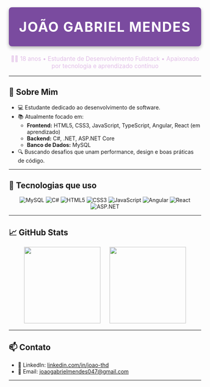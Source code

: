 <h1 align="center" style="color: #ffffff; background-color: #7a4b9f; padding: 30px 20px; font-size: 2.5em; text-transform: uppercase; letter-spacing: 2px; border-radius: 8px; box-shadow: 0 4px 10px rgba(0, 0, 0, 0.3);">João Gabriel Mendes</h1>

<p align="center" style="color: #e1bee7; font-size: 1.1em;">
  👨‍💻 18 anos • Estudante de Desenvolvimento Fullstack • Apaixonado por tecnologia e aprendizado contínuo
</p>

---

## 🚀 Sobre Mim

- 💻 Estudante dedicado ao desenvolvimento de software.
- 📚 Atualmente focado em:
  - **Frontend:** HTML5, CSS3, JavaScript, TypeScript, Angular, React (em aprendizado)
  - **Backend:** C#, .NET, ASP.NET Core
  - **Banco de Dados:** MySQL
- 🔍 Buscando desafios que unam performance, design e boas práticas de código.

---

## 🧰 Tecnologias que uso

<div align="center">
  <img src="https://img.icons8.com/fluency/48/000000/mysql-logo.png" alt="MySQL" title="MySQL"/>
  <img src="https://img.icons8.com/color/48/000000/c-sharp-logo.png" alt="C#" title="C#"/>
  <img src="https://img.icons8.com/color/48/000000/html-5--v1.png" alt="HTML5" title="HTML5"/>
  <img src="https://img.icons8.com/color/48/000000/css3.png" alt="CSS3" title="CSS3"/>
  <img src="https://img.icons8.com/color/48/000000/javascript.png" alt="JavaScript" title="JavaScript"/>
  <img src="https://img.icons8.com/color/48/000000/angularjs.png" alt="Angular" title="Angular"/>
  <img src="https://img.icons8.com/color/48/000000/react-native.png" alt="React" title="React"/>
  <img src="https://img.icons8.com/color/48/000000/net-framework.png" alt="ASP.NET" title="ASP.NET"/>
</div>

---

## 📈 GitHub Stats

<div align="center">

  <span style="display: inline-block; margin-right: 20px;">
    <img 
      height="200" 
      src="https://github-readme-stats.vercel.app/api?username=joao-thd&show_icons=true&theme=tokyonight&include_all_commits=true&locale=pt-br"
    />
  </span>

  <span style="display: inline-block;">
    <img 
      height="200" 
      src="https://github-readme-stats.vercel.app/api/top-langs/?username=joao-thd&theme=tokyonight&layout=compact&custom_title=Tecnologias"
    />
  </span>

</div>

---

## 📫 Contato

- 💼 LinkedIn: [linkedin.com/in/joao-thd](https://www.linkedin.com/in/jo%C3%A3o-gabriel-mendes-686102328/)
- 📧 Email: joaogabrielmendes047@gmail.com

---
